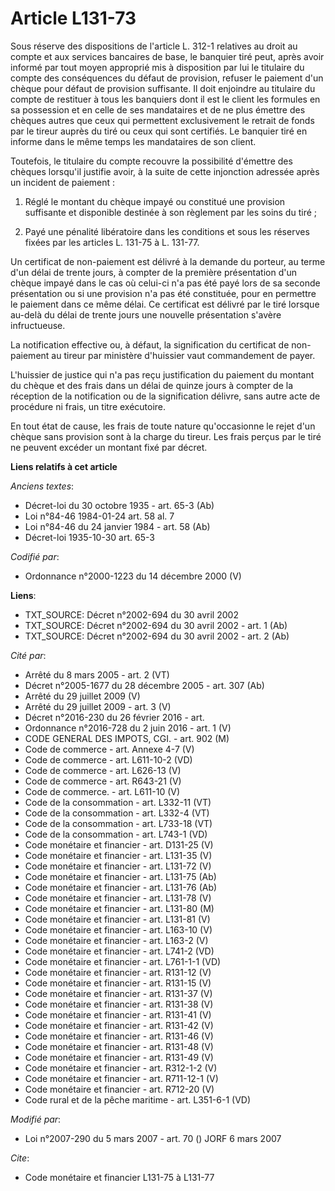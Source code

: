 # Article L131-73

Sous réserve des dispositions de l'article L. 312-1 relatives au droit au compte et aux services bancaires de base, le
banquier tiré peut, après avoir informé par tout moyen approprié mis à disposition par lui le titulaire du compte des
conséquences du défaut de provision, refuser le paiement d'un chèque pour défaut de provision suffisante. Il doit enjoindre
au titulaire du compte de restituer à tous les banquiers dont il est le client les formules en sa possession et en celle de
ses mandataires et de ne plus émettre des chèques autres que ceux qui permettent exclusivement le retrait de fonds par le
tireur auprès du tiré ou ceux qui sont certifiés. Le banquier tiré en informe dans le même temps les mandataires de son
client.

Toutefois, le titulaire du compte recouvre la possibilité d'émettre des chèques lorsqu'il justifie avoir, à la suite de cette
injonction adressée après un incident de paiement :

1. Réglé le montant du chèque impayé ou constitué une provision suffisante et disponible destinée à son règlement par les
soins du tiré ;

2. Payé une pénalité libératoire dans les conditions et sous les réserves fixées par les articles L. 131-75 à L. 131-77.

Un certificat de non-paiement est délivré à la demande du porteur, au terme d'un délai de trente jours, à compter de la
première présentation d'un chèque impayé dans le cas où celui-ci n'a pas été payé lors de sa seconde présentation ou si une
provision n'a pas été constituée, pour en permettre le paiement dans ce même délai. Ce certificat est délivré par le tiré
lorsque au-delà du délai de trente jours une nouvelle présentation s'avère infructueuse.

La notification effective ou, à défaut, la signification du certificat de non-paiement au tireur par ministère d'huissier
vaut commandement de payer.

L'huissier de justice qui n'a pas reçu justification du paiement du montant du chèque et des frais dans un délai de quinze
jours à compter de la réception de la notification ou de la signification délivre, sans autre acte de procédure ni frais, un
titre exécutoire.

En tout état de cause, les frais de toute nature qu'occasionne le rejet d'un chèque sans provision sont à la charge du
tireur. Les frais perçus par le tiré ne peuvent excéder un montant fixé par décret.

**Liens relatifs à cet article**

_Anciens textes_:

  - Décret-loi du 30 octobre 1935 - art. 65-3 (Ab)
  - Loi n°84-46 1984-01-24 art. 58 al. 7
  - Loi n°84-46 du 24 janvier 1984 - art. 58 (Ab)
  - Décret-loi 1935-10-30 art. 65-3

_Codifié par_:

  - Ordonnance n°2000-1223 du 14 décembre 2000 (V)

**Liens**:

  - TXT_SOURCE: Décret n°2002-694 du 30 avril 2002
  - TXT_SOURCE: Décret n°2002-694 du 30 avril 2002 - art. 1 (Ab)
  - TXT_SOURCE: Décret n°2002-694 du 30 avril 2002 - art. 2 (Ab)

_Cité par_:

  - Arrêté du 8 mars 2005 - art. 2 (VT)
  - Décret n°2005-1677 du 28 décembre 2005 - art. 307 (Ab)
  - Arrêté du 29 juillet 2009 (V)
  - Arrêté du 29 juillet 2009 - art. 3 (V)
  - Décret n°2016-230 du 26 février 2016 - art.
  - Ordonnance n°2016-728 du 2 juin 2016 - art. 1 (V)
  - CODE GENERAL DES IMPOTS, CGI. - art. 902 (M)
  - Code de commerce - art. Annexe 4-7 (V)
  - Code de commerce - art. L611-10-2 (VD)
  - Code de commerce - art. L626-13 (V)
  - Code de commerce - art. R643-21 (V)
  - Code de commerce. - art. L611-10 (V)
  - Code de la consommation - art. L332-11 (VT)
  - Code de la consommation - art. L332-4 (VT)
  - Code de la consommation - art. L733-18 (VT)
  - Code de la consommation - art. L743-1 (VD)
  - Code monétaire et financier - art. D131-25 (V)
  - Code monétaire et financier - art. L131-35 (V)
  - Code monétaire et financier - art. L131-72 (V)
  - Code monétaire et financier - art. L131-75 (Ab)
  - Code monétaire et financier - art. L131-76 (Ab)
  - Code monétaire et financier - art. L131-78 (V)
  - Code monétaire et financier - art. L131-80 (M)
  - Code monétaire et financier - art. L131-81 (V)
  - Code monétaire et financier - art. L163-10 (V)
  - Code monétaire et financier - art. L163-2 (V)
  - Code monétaire et financier - art. L741-2 (VD)
  - Code monétaire et financier - art. L761-1-1 (VD)
  - Code monétaire et financier - art. R131-12 (V)
  - Code monétaire et financier - art. R131-15 (V)
  - Code monétaire et financier - art. R131-37 (V)
  - Code monétaire et financier - art. R131-38 (V)
  - Code monétaire et financier - art. R131-41 (V)
  - Code monétaire et financier - art. R131-42 (V)
  - Code monétaire et financier - art. R131-46 (V)
  - Code monétaire et financier - art. R131-48 (V)
  - Code monétaire et financier - art. R131-49 (V)
  - Code monétaire et financier - art. R312-1-2 (V)
  - Code monétaire et financier - art. R711-12-1 (V)
  - Code monétaire et financier - art. R712-20 (V)
  - Code rural et de la pêche maritime - art. L351-6-1 (VD)

_Modifié par_:

  - Loi n°2007-290 du 5 mars 2007 - art. 70 () JORF 6 mars 2007

_Cite_:

  - Code monétaire et financier L131-75 à L131-77
